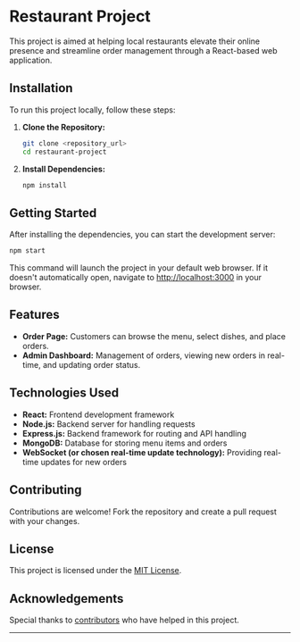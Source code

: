# Restaurant Project

This project is aimed at helping local restaurants elevate their online presence and streamline order management through a React-based web application.

## Installation

To run this project locally, follow these steps:

1. **Clone the Repository:**
   ```bash
   git clone <repository_url>
   cd restaurant-project
   ```

2. **Install Dependencies:**
   ```bash
   npm install
   ```

## Getting Started

After installing the dependencies, you can start the development server:

```bash
npm start
```

This command will launch the project in your default web browser. If it doesn't automatically open, navigate to [http://localhost:3000](http://localhost:3000) in your browser.

## Features

- **Order Page:** Customers can browse the menu, select dishes, and place orders.
- **Admin Dashboard:** Management of orders, viewing new orders in real-time, and updating order status.

## Technologies Used

- **React:** Frontend development framework
- **Node.js:** Backend server for handling requests
- **Express.js:** Backend framework for routing and API handling
- **MongoDB:** Database for storing menu items and orders
- **WebSocket (or chosen real-time update technology):** Providing real-time updates for new orders

## Contributing

Contributions are welcome! Fork the repository and create a pull request with your changes.

## License

This project is licensed under the [MIT License](LICENSE).

## Acknowledgements

Special thanks to [contributors](CONTRIBUTORS.md) who have helped in this project.

---
